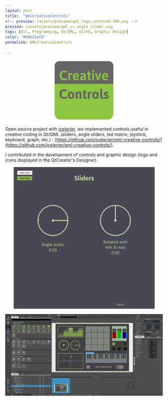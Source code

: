 ```yaml
---
layout: post
title:  "QmlCreativeControls"
<!-- preview: /assets/preview/qml_logo_centered-300.png -->
preview: /assets/preview/qml_cc_angle_slider.svg
tags: [All, Programming, Qt/QML, UI/UX, Graphic Design]
color: "#94b23aC0"
permalink: QMLCreativeControls

---
```



<p align="center">
    <img src="/assets/qmlcc-logo.png" width="40%"/>
</p>

Open source project with [jcelerier](https://github.com/jcelerier), we implemented controls useful in creative coding in Qt/QML (sliders, angle sliders, led matrix, joystick, keyboard, graph, etc.) : [https://github.com/jcelerier/qml-creative-controls/](https://github.com/jcelerier/qml-creative-controls/).


I contributed in the development of controls and graphic design (logo and icons displayed in the QtCreator's Designer).

<p align="center">
  <img src="/assets/qmlcc/qml-cc.gif"/>
</p>

<p align="center">
  <img src="/assets/qmlcc/qmlcc-designer.png"/>
</p>


